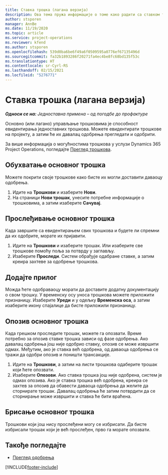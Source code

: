 ```yaml
---
title: Ставка трошка (лагана верзија)
description: Ова тема пружа информације о томе како радити са ставком трошка у једноставној примени.
author: stsporen
manager: AnnBe
ms.date: 11/19/2020
ms.topic: article
ms.service: project-operations
ms.reviewer: kfend
ms.author: stsporen
ms.openlocfilehash: 539d0ba6be6f49a6f0509595a0776ef67135496d
ms.sourcegitcommit: fa32b1893286f20271fa4ec4be8fc68bd135f53c
ms.translationtype: HT
ms.contentlocale: sr-Cyrl-RS
ms.lasthandoff: 02/15/2021
ms.locfileid: "5276771"
---
```

# <a name="expense-entry-lite"></a>Ставка трошка (лагана верзија)

_**Односи се на:** Једноставна примена – од погодбе до профактуре_

Основно (или лагано) управљање трошковима је способност евидентирања једноставних трошкова. Можете евидентирати трошкове на пројекту, а затим ће их давалац одобрења прегледати и одобрити.

За више информација о могућностима трошкова у услузи Dynamics 365 Project Operations, погледајте [Преглед трошкова](expense-overview.md).

## <a name="capture-a-basic-expense"></a>Обухватање основног трошка

Можете покрити своје трошкове како бисте их могли доставити даваоцу одобрења.

1. Идите на **Трошкови** и изаберите **Нови**.
2. На страници **Нови трошак**, унесите потребне информације о трошковима, а затим изаберите **Сачувај**.

## <a name="submit-a-basic-expense"></a>Прослеђивање основног трошка

Када завршите са евидентирањем свих трошкова и будете ли спремни да их одобрите, морате их пријавити.

1. Идите на **Трошкови** и изаберите трошак. Или изаберите све трошкове помоћу поља за потврду у заглављу.
2. Изаберите **Проследи**. Систем обрађује одабране ставке, а затим креира захтеве за одобрење трошкова.

## <a name="add-an-attachment"></a>Додајте прилог

Можда ћете одобраваоцу морати да доставите додатну документацију о свом трошку. У временску осу уноса трошкова можете приложити признаницу. Изаберите **Уреди** и у одељку **Временска оса**, а затим изаберите икону спајалице да бисте приложили признаницу.

## <a name="recall-a-basic-expense"></a>Опозив основног трошка

Када грешком проследите трошак, можете га опозвати. Време потребно за опозив ставке трошка зависи од фазе одобрења.  Ако давалац одобрења још није одобрио ставку, опозив се може извршити одмах. Међутим, ако је ставка већ одобрена, од даваоца одобрења се тражи да одобри опозив и поништи трансакције.

1. Идите на **Трошкови**, а затим на листи трошкова одаберите трошак који ћете опозвати.
2. Изаберите **Опозови**. Ако ставка трошка још није одобрена, систем је одмах опозива. Ако је ставка трошка већ одобрена, креира се захтев за опозив да обавести даваоца одобрења да желите да сторнирате трошак. Давалац одобрења ће затим потврдити да се сторнирање може извршити и ставка ће бити враћена.

## <a name="delete-a-basic-expense"></a>Брисање основног трошка

Трошкови који још нису прослеђени могу се избрисати. Да бисте избрисали трошак који је већ прослеђен, прво га морате опозвати.

## <a name="see-also"></a>Такође погледајте

- [Преглед одобрења](../approvals/approvals-overview.md)


[!INCLUDE[footer-include](../includes/footer-banner.md)]